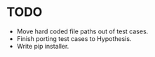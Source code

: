 # TODO
* Move hard coded file paths out of test cases.
* Finish porting test cases to Hypothesis.
* Write pip installer.